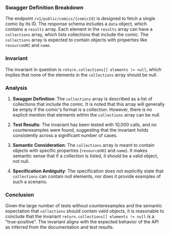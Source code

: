 ### Swagger Definition Breakdown

The endpoint `/v1/public/comics/{comicId}` is designed to fetch a single comic by its ID. The response schema includes a `data` object, which contains a `results` array. Each element in the `results` array can have a `collections` array, which lists collections that include the comic. The `collections` array is expected to contain objects with properties like `resourceURI` and `name`.

### Invariant

The invariant in question is `return.collections[] elements != null`, which implies that none of the elements in the `collections` array should be null.

### Analysis

1. **Swagger Definition**: The `collections` array is described as a list of collections that include the comic. It is noted that this array will generally be empty if the comic's format is a collection. However, there is no explicit mention that elements within the `collections` array can be null.

2. **Test Results**: The invariant has been tested with 10,000 calls, and no counterexamples were found, suggesting that the invariant holds consistently across a significant number of cases.

3. **Semantic Consideration**: The `collections` array is meant to contain objects with specific properties (`resourceURI` and `name`). It makes semantic sense that if a collection is listed, it should be a valid object, not null.

4. **Specification Ambiguity**: The specification does not explicitly state that `collections` can contain null elements, nor does it provide examples of such a scenario.

### Conclusion

Given the large number of tests without counterexamples and the semantic expectation that `collections` should contain valid objects, it is reasonable to conclude that the invariant `return.collections[] elements != null` is a "true-positive". The invariant aligns with the expected behavior of the API as inferred from the documentation and test results.
